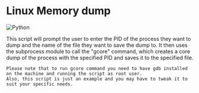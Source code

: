 # Linux Memory dump
![Python](https://img.shields.io/badge/python-3670A0?style=for-the-badge&logo=python&logoColor=ffdd54)

This script will prompt the user to enter the PID of the process they want to dump and the name of the file they want to save the dump to. It then uses the subprocess module to call the "gcore" command, which creates a core dump of the process with the specified PID and saves it to the specified file.

    Please note that to run gcore command you need to have gdb installed on the machine and running the script as root user. 
    Also, this script is just an example and you may have to tweak it to suit your specific needs.
